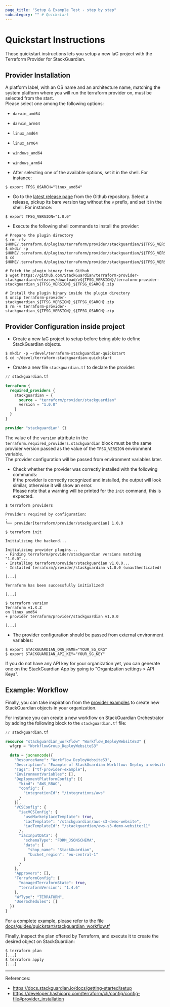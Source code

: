 ```yaml
---
page_title: "Setup & Example Test - step by step"
subcategory: "" # Quickstart
---
```



# Quickstart Instructions

Those quickstart instructions lets you setup a new IaC project with the Terraform Provider for StackGuardian.


## Provider Installation


<!--- TODO: offer quickstart with registry and with local/github release --->


A platform label, with an OS name and an architecture name, matching the system platform where you will run the terraform provider on, must be selected from the start. <br/>
Please select one among the following options:
- `darwin_amd64`
- `darwin_arm64`
- `linux_amd64`
- `linux_arm64`
- `windows_amd64`
- `windows_arm64`

- After selecting one of the available options, set it in the shell. For instance:
```console
$ export TFSG_OSARCH="linux_amd64"
```

- Go to the [latest release page](https://github.com/StackGuardian/terraform-provider-stackguardian/releases) from the Github repository.
Select a release, pickup its bare version tag without the `v` prefix, and set it in the shell. For instance:
```console
$ export TFSG_VERSION="1.0.0"
```

- Execute the following shell commands to install the provider:
```console
# Prepare the plugin directory
$ rm -rfv $HOME/.terraform.d/plugins/terraform/provider/stackguardian/${TFSG_VERSION}/${TFSG_OSARCH}
$ mkdir -p $HOME/.terraform.d/plugins/terraform/provider/stackguardian/${TFSG_VERSION}/${TFSG_OSARCH}
$ cd $HOME/.terraform.d/plugins/terraform/provider/stackguardian/${TFSG_VERSION}/${TFSG_OSARCH}

# Fetch the plugin binary from Github
$ wget https://github.com/StackGuardian/terraform-provider-stackguardian/releases/download/v${TFSG_VERSION}/terraform-provider-stackguardian_${TFSG_VERSION}_${TFSG_OSARCH}.zip

# Install the plugin binary inside the plugin directory
$ unzip terraform-provider-stackguardian_${TFSG_VERSION}_${TFSG_OSARCH}.zip
$ rm -v terraform-provider-stackguardian_${TFSG_VERSION}_${TFSG_OSARCH}.zip
```


## Provider Configuration inside project

- Create a new IaC project to setup before being able to define StackGuardian objects.
```console
$ mkdir -p ~/devel/terraform-stackguardian-quickstart
$ cd ~/devel/terraform-stackguardian-quickstart
```

- Create a new file `stackguardian.tf` to declare the provider:
```terraform
// stackguardian.tf

terraform {
  required_providers {
    stackguardian = {
      source = "terraform/provider/stackguardian"
      version = "1.0.0"
    }
  }
}

provider "stackguardian" {}
```
The value of the `version` attribute in the `terraform.required_providers.stackguardian` block
must be the same provider version passed as the value of the `TFSG_VERSION` environment variable. <br/>
The provider configuration will be passed from environment variables later.

- Check whether the provider was correctly installed with the following commands: <br/>
If the provider is correctly recognized and installed, the output will look similar, otherwise it will show an error. <br/>
Please note that a warning will be printed for the `init` command, this is expected.
```console
$ terraform providers

Providers required by configuration:
.
└── provider[terraform/provider/stackguardian] 1.0.0

$ terraform init

Initializing the backend...

Initializing provider plugins...
- Finding terraform/provider/stackguardian versions matching "1.0.0"...
- Installing terraform/provider/stackguardian v1.0.0...
- Installed terraform/provider/stackguardian v1.0.0 (unauthenticated)

[...]

Terraform has been successfully initialized!

[...]

$ terraform version
Terraform v1.X.Z
on linux_amd64
+ provider terraform/provider/stackguardian v1.0.0

[...]
```

* The provider configuration should be passed from external environment variables:
```
$ export STACKGUARDIAN_ORG_NAME="YOUR_SG_ORG"
$ export STACKGUARDIAN_API_KEY="YOUR_SG_KEY"
```

If you do not have any API key for your organization yet, you can generate one on the StackGuardian App by going to "Organization settings > API Keys".


## Example: Workflow

Finally, you can take inspiration from the [provider examples](./../../../examples) to create new StackGuardian objects in your organization.

For instance you can create a new workflow on StackGuardian Orchestrator by adding the following block to the `stackguardian.tf` file:

```terraform
// stackguardian.tf

resource "stackguardian_workflow" "Workflow_DeployWebsiteS3" {
  wfgrp = "WorkflowGroup_DeployWebsiteS3"

  data = jsonencode({
    "ResourceName": "Workflow_DeployWebsiteS3",
    "Description": "Example of StackGuardian Workflow: Deploy a website from AWS S3",
    "Tags": ["tf-provider-example"],
    "EnvironmentVariables": [],
    "DeploymentPlatformConfig": [{
      "kind": "AWS_RBAC",
      "config": {
        "integrationId": "/integrations/aws"
      }
    }],
    "VCSConfig": {
      "iacVCSConfig": {
        "useMarketplaceTemplate": true,
        "iacTemplate": "/stackguardian/aws-s3-demo-website",
        "iacTemplateId": "/stackguardian/aws-s3-demo-website:11"
      },
      "iacInputData": {
        "schemaType": "FORM_JSONSCHEMA",
        "data": {
          "shop_name": "StackGuardian",
          "bucket_region": "eu-central-1"
        }
      }
    },
    "Approvers": [],
    "TerraformConfig": {
      "managedTerraformState": true,
      "terraformVersion": "1.4.6"
    },
    "WfType": "TERRAFORM",
    "UserSchedules": []
  })
}
```

For a complete example, please refer to the file [docs/guides/quickstart/stackguardian_workflow.tf](./stackguardian_workflow.tf)

Finally, inspect the plan offered by Terraform, and execute it to create the desired object on StackGuardian:
```console
$ terraform plan
[...]
$ terraform apply
[...]
```


---

References:
- https://docs.stackguardian.io/docs/getting-started/setup
- https://developer.hashicorp.com/terraform/cli/config/config-file#provider_installation
